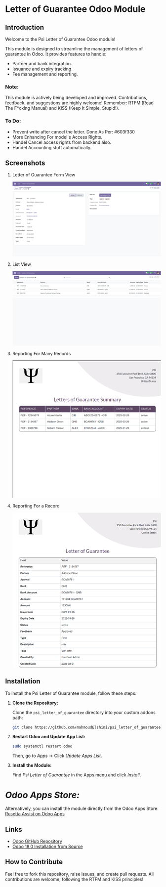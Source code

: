 # Letter of Guarantee Odoo Module

## Introduction

Welcome to the Psi Letter of Guarantee Odoo module!

This module is designed to streamline the management of letters of guarantee in Odoo. It provides features to handle:

- Partner and bank integration.
- Issuance and expiry tracking.
- Fee management and reporting.

### Note:
This module is actively being developed and improved. Contributions, feedback, and suggestions are highly welcome! Remember: RTFM (Read The F*cking Manual) and KISS (Keep It Simple, Stupid!).

### To Do:
- Prevent write after cancel the letter. Done As Per: #603f330
- More Enhancing For model's Access Rights.
- Handel Cancel access rights from backend also.
- Handel Accounting stuff automatically.

## Screenshots

1. Letter of Guarantee Form View

   ![Form View](./psi_letter_of_guarantee/static/description/images/form_view.png)

2. List View

   ![List View](./psi_letter_of_guarantee/static/description/images/list_view.png)

3. Reporting For Many Records 

   ![Reports](./psi_letter_of_guarantee/static/description/images/reports_many.png)

4. Reporting For a Record

   ![Reports](./psi_letter_of_guarantee/static/description/images/reports_one.png)
## Installation

To install the Psi Letter of Guarantee module, follow these steps:

1. **Clone the Repository:**

   Clone the `psi_letter_of_guarantee` directory into your custom addons path:

   ```bash
   git clone https://github.com/mahmoudElshimi/psi_letter_of_guarantee.git /path/to/odoo/custom/addons/
   ```

2. **Restart Odoo and Update App List:**

   ```bash
   sudo systemctl restart odoo
   ```

   Then, go to *Apps* → Click *Update Apps List*.

3. **Install the Module:**

   Find *Psi Letter of Guarantee* in the Apps menu and click *Install*.
   
# *Odoo Apps Store:*

 Alternatively, you can install the module directly from the Odoo Apps Store:
 [Rusetta Assist on Odoo Apps](https://apps.odoo.com/apps/modules/18.0/psi_letter_of_guarantee)


## Links

- [Odoo GitHub Repository](https://github.com/odoo/odoo)
- [Odoo 18.0 Installation from Source](https://www.odoo.com/documentation/18.0/administration/on_premise/source.html)

## How to Contribute

Feel free to fork this repository, raise issues, and create pull requests. All contributions are welcome, following the RTFM and KISS principles!

